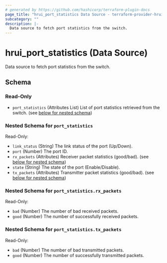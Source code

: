 ```yaml
---
# generated by https://github.com/hashicorp/terraform-plugin-docs
page_title: "hrui_port_statistics Data Source - terraform-provider-hrui"
subcategory: ""
description: |-
  Data source to fetch port statistics from the switch.
---
```


# hrui_port_statistics (Data Source)

Data source to fetch port statistics from the switch.



<!-- schema generated by tfplugindocs -->
## Schema

### Read-Only

- `port_statistics` (Attributes List) List of port statistics retrieved from the switch. (see [below for nested schema](#nestedatt--port_statistics))

<a id="nestedatt--port_statistics"></a>
### Nested Schema for `port_statistics`

Read-Only:

- `link_status` (String) The link status of the port (Up/Down).
- `port` (Number) The port ID.
- `rx_packets` (Attributes) Receiver packet statistics (good/bad). (see [below for nested schema](#nestedatt--port_statistics--rx_packets))
- `state` (String) The state of the port (Enable/Disable).
- `tx_packets` (Attributes) Transmitter packet statistics (good/bad). (see [below for nested schema](#nestedatt--port_statistics--tx_packets))

<a id="nestedatt--port_statistics--rx_packets"></a>
### Nested Schema for `port_statistics.rx_packets`

Read-Only:

- `bad` (Number) The number of bad received packets.
- `good` (Number) The number of successfully received packets.


<a id="nestedatt--port_statistics--tx_packets"></a>
### Nested Schema for `port_statistics.tx_packets`

Read-Only:

- `bad` (Number) The number of bad transmitted packets.
- `good` (Number) The number of successfully transmitted packets.
